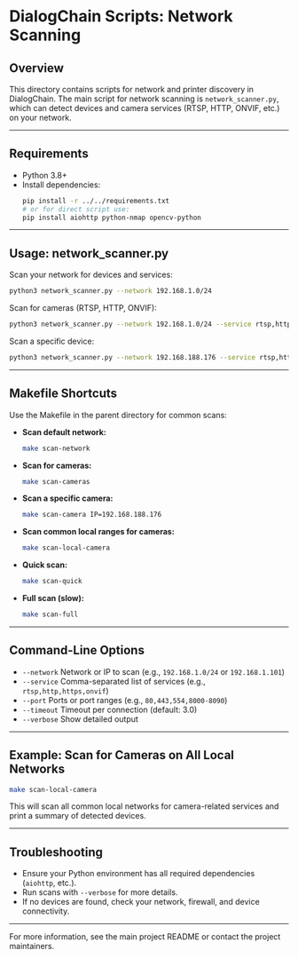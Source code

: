 # DialogChain Scripts: Network Scanning

## Overview

This directory contains scripts for network and printer discovery in DialogChain. The main script for network scanning is `network_scanner.py`, which can detect devices and camera services (RTSP, HTTP, ONVIF, etc.) on your network.

---

## Requirements

- Python 3.8+
- Install dependencies:
  ```bash
  pip install -r ../../requirements.txt
  # or for direct script use:
  pip install aiohttp python-nmap opencv-python
  ```

---

## Usage: network_scanner.py

Scan your network for devices and services:

```bash
python3 network_scanner.py --network 192.168.1.0/24
```

Scan for cameras (RTSP, HTTP, ONVIF):

```bash
python3 network_scanner.py --network 192.168.1.0/24 --service rtsp,http,https,onvif --port 80,443,554,8000-8090,8443,8554,8888,9000-9001,10000-10001 --verbose
```

Scan a specific device:

```bash
python3 network_scanner.py --network 192.168.188.176 --service rtsp,http,https,onvif --port 80,443,554,8000,8080,8443,8554,8888
```

---

## Makefile Shortcuts

Use the Makefile in the parent directory for common scans:

- **Scan default network:**
  ```bash
  make scan-network
  ```
- **Scan for cameras:**
  ```bash
  make scan-cameras
  ```
- **Scan a specific camera:**
  ```bash
  make scan-camera IP=192.168.188.176
  ```
- **Scan common local ranges for cameras:**
  ```bash
  make scan-local-camera
  ```
- **Quick scan:**
  ```bash
  make scan-quick
  ```
- **Full scan (slow):**
  ```bash
  make scan-full
  ```

---

## Command-Line Options

- `--network`  Network or IP to scan (e.g., `192.168.1.0/24` or `192.168.1.101`)
- `--service`  Comma-separated list of services (e.g., `rtsp,http,https,onvif`)
- `--port`     Ports or port ranges (e.g., `80,443,554,8000-8090`)
- `--timeout`  Timeout per connection (default: 3.0)
- `--verbose`  Show detailed output

---

## Example: Scan for Cameras on All Local Networks

```bash
make scan-local-camera
```

This will scan all common local networks for camera-related services and print a summary of detected devices.

---

## Troubleshooting

- Ensure your Python environment has all required dependencies (`aiohttp`, etc.).
- Run scans with `--verbose` for more details.
- If no devices are found, check your network, firewall, and device connectivity.

---

For more information, see the main project README or contact the project maintainers.
